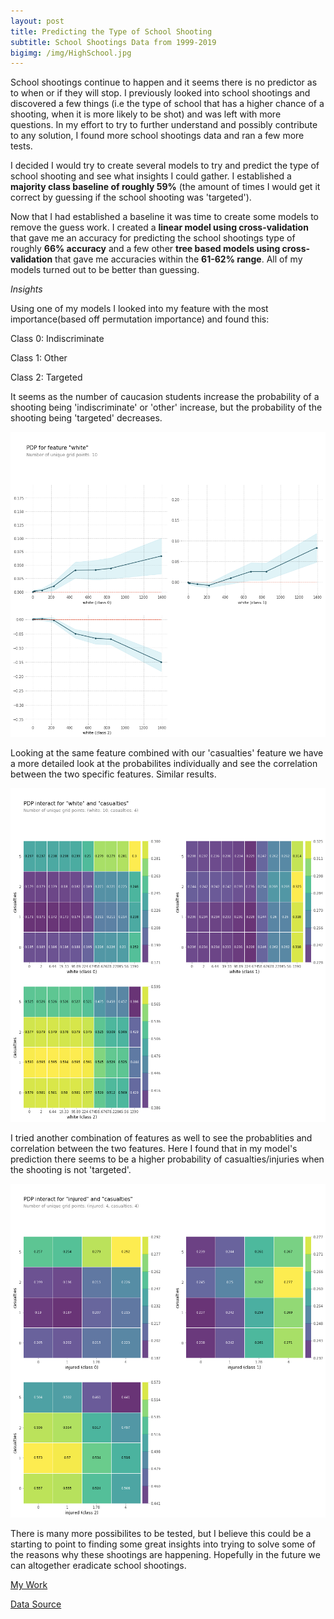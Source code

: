 ```yaml
---
layout: post
title: Predicting the Type of School Shooting
subtitle: School Shootings Data from 1999-2019
bigimg: /img/HighSchool.jpg
---
```


School shootings continue to happen and it seems there is no predictor as to when or if they will stop. I previously looked
into school shootings and discovered a few things (i.e the type of school that has a higher chance of a shooting, when it is
more likely to be shot) and was left with more questions. In my effort to try to further understand and possibly contribute
to any solution, I found more school shootings data and ran a few more tests.

I decided I would try to create several models to try and predict the type of school shooting and see what insights I 
could gather. I established a **majority class baseline of roughly 59%** (the amount of times I would get it correct by 
guessing if the school shooting was 'targeted').

Now that I had established a baseline it was time to create some models to remove the guess work. I created a **linear model
using cross-validation** that gave me an accuracy for predicting the school shootings type of roughly **66% accuracy** and 
a few other **tree based models using cross-validation** that gave me accuracies within the **61-62% range**. All of my 
models turned out to be better than guessing.

*Insights*

Using one of my models I looked into my feature with the most importance(based off permutation importance) and found this:

Class 0: Indiscriminate

Class 1: Other

Class 2: Targeted

It seems as the number of caucasion students increase the probability of a shooting being 'indiscriminate' or 'other' increase,
but the probability of the shooting being 'targeted' decreases.

![White Class Data](/img/white_class.png)

Looking at the same feature combined with our 'casualties' feature we have a more detailed look at the probabilites
individually and see the correlation between the two specific features. Similar results.

![White vs Casualties Data](/img/casualties_white.png)

I tried another combination of features as well to see the probablities and correlation between the two features. Here I found
that in my model's prediction there seems to be a higher probability of casualties/injuries when the shooting is not
'targeted'.

![Injured vs Casualties Data](/img/casualties_injured.png)

There is many more possibilites to be tested, but I believe this could be a starting to point to finding some great insights
into trying to solve some of the reasons why these shootings are happening. Hopefully in the future we can altogether eradicate
school shootings.

[My Work](https://colab.research.google.com/drive/1KGFHKC3uPqWF3CMgf1VVhmwl8yIkbj78)

[Data Source](https://github.com/washingtonpost/data-school-shootings/blob/master/school-shootings-data.csv)
